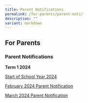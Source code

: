```yaml
---
title: Parent Notifications
permalink: /for-parents/parent-noti/
description: ""
variant: markdown
---
```

## For Parents

### Parent Notifications

**Term 1 2024**

[Start of School Year 2024](/files/Start_of_School_Year_2024.pdf)

[February 2024 Parent Notification](/files/1_Feb_2024_PN.pdf)

[March 2024 Parent Notification](/files/1_Mar_2024_PN.pdf)